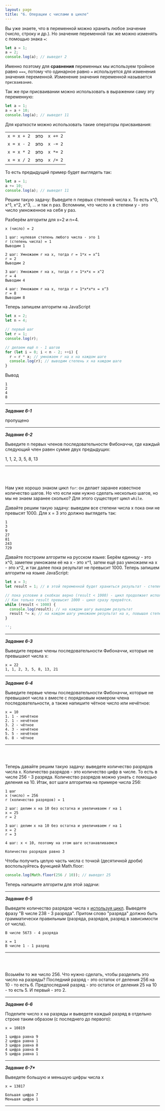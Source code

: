 ```yaml
---
layout: page
title: "6. Операции с числами в цикле"
---
```


Вы уже знаете, что в переменной можно хранить любое значение (число, строку и др.). Но значение переменной так же можно изменять с помощью знака `=`:

```js
let a = 1;
a = 2;
console.log(a); // выведет 2
```

Именно поэтому для **сравнения** переменных мы используем тройное равно `===`, потому что одинарное равно `=` используется для изменения значения переменной. Изменение значения переменной называется `присваивание`.

Так же при присваивании можно использовать в выражении саму эту переменную:

```js
let a = 1;
a = a + 10;
console.log(a); // выведет 11
```

Для краткости можно использовать такие операторы присваивания:

|             |     |          |
| ----------- | --- | -------- |
| `x = x + 2` | это | `x += 2` |
| `x = x - 2` | это | `x -= 2` |
| `x = x * 2` | это | `x *= 2` |
| `x = x / 2` | это | `x /= 2` |

То есть предыдущий пример будет выглядеть так:

```js
let a = 1;
a += 10;
console.log(a); // выведет 11
```

Решим такую задачу: Выведите n первых степеней числа x. То есть x^0, x^1, x^2, x^3, ... и так n раз. Вспомним, что число x в степени y - это число умноженное на себя y раз.

Разберём алгоритм для x=2 и n=4.

```
x (число) = 2

1 шаг: нулевая степень любого числа - это 1
r (степень числа) = 1
Выводим 1

2 шаг: Умножаем r на x, тогда r = 1*x = x^1
r = 2
Выводим 2

3 шаг: Умножаем r на x, тогда r = 1*x*x = x^2
r = 4
Выводим 4

4 шаг: Умножаем r на x, тогда r = 1*x*x*x = x^3
r = 8
Выводим 8
```

Теперь запишем алгоритм на JavaScript

```js
let x = 2;
let n = 4;

// первый шаг
let r = 1;
console.log(r);

// делаем ещё n - 1 шагов
for (let i = 0; i < n - 2; ++i) {
  r = r * x; // умножаем r на x на каждом шаге
  console.log(r); // выводим степень x на каждом шаге
}
```

Вывод

```
1
2
4
8
```

---

_**Задание 6-1**_

пропущено

---

_**Задание 6-2**_

Выведите n первых членов последовательности Фибоначчи, где каждый следующий член равен сумме двух предыдущих:

1, 1, 2, 3, 5, 8, 13

---

<br/><br/>

Нам уже хорошо знаком цикл `for`: он делает заранее известное количество шагов. Но что если нам нужно сделать несколько шагов, но мы не знаем заранее сколько? Для этого существует цикл `while`.

Давайте решим такую задачу: выведем все степени числа x пока они не превысят 1000. Для x = 3 это должно выглядеть так:

```
1
3
9
27
81
243
729
```

Давайте построим алгоритм на русском языке: Берём единицу - это x^0, заметем умножаем её на x - это x^1, затем ещё раз умножаем на x - это x^2, и так далее пока результат не превысит 1000. Теперь запишем алгоритм на языке JavaScript:

<!-- prettier-ignore -->
```js
let x = 3;
let result = 1; // в этой переменной будет храниться результат - степень x

// пока условие в скобках верно (result < 1000) - цикл продолжает исполняться.
// Как только result превысит 1000 - цикл сразу прервётся.
while (result < 1000) {
  console.log(result); // на каждом шагу выводим результат
  result *= x; // на каждом шагу умножаем результат на x, повышая степень
}

'';
```

---

_**Задание 6-3**_

Выведите первые члены последовательности Фибоначчи, которые не превышают числа x:

```
x = 22
1, 1, 2, 3, 5, 8, 13, 21
```

---

_**Задание 6-4**_

Выведите первые члены последовательности Фибоначчи, которые не превышают числа x вместе с порядковым номером члена последовательности, а также напишите чётное число или нечётное:

```
x = 10
1. 1 - нечётное
2. 1 - нечётное
3. 2 - чётное
4. 3 - нечётное
5. 5 - нечётное
6. 8 - чётное
```

---

<br><br>

Теперь давайте решим такую задачу: выведете количество разрядов числа x. Количество разрядов - это количество цифр в числе. То есть в числе 256 - 3 разряда. Количество разрядов можно узнать с помощью деления на 10. Итак, вот шаги алгоритма на примере числа 256:

```
1 шаг
x (число) = 256
r (количество разрядов) = 1

2 шаг: делим x на 10 без остатка и увеличиваем r на 1
x = 25
r = 2

3 шаг: делим x на 10 без остатка и увеличиваем r на 1
x = 2
r = 3

4 шаг: x < 10, поэтому на этом шаге останавливаемся

Количество разрядов равно 3
```

Чтобы получить целую часть числа с точкой (десятичной дроби) воспользуйтесь функцией Math.floor:

```js
console.log(Math.floor(256 / 10)); // выведет 25
```

Теперь напишите алгоритм для этой задачи:

---

_**Задание 6-5**_

Выведете количество разрядов числа x <ins>используя цикл</ins>. Выведете фразу "В числе 238 - 3 разряда". Притом слово "разряда" должно быть грамматически правильным (разряда, разрядов, разряд в зависимости от числа).

```
В числе 5673 - 4 разряда
```

```
x = 1
В числе 1 - 1 разряд
```

---

<br><br>

Возьмём то же число 256. Что нужно сделать, чтобы разделить это число на разряды? Последний разряд - это остаток от деления 256 на 10 - то есть 6. Предпоследний разряд - это остаток от деления 25 на 10 - то есть 5. И первый - это 2.

---

_**Задание 6-6**_

Поделите число x на разряды и выведете каждый разряд в отдельно строке таким образом (с последнего до первого):

```
x = 10819

1 цифра равна 9
2 цифра равна 1
3 цифра равна 8
4 цифра равна 0
5 цифра равна 1
```

---

_**Задание 6-7\***_

Выведете большую и меньшую цифры числа x

```
x = 13817

Большая цифра 7
Меньшая цифра 1
```

---
